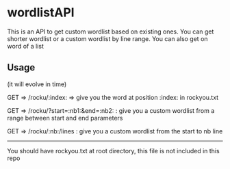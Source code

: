 # wordlistAPI

This is an API to get custom wordlist based on existing ones. You can get shorter wordlist or a custom wordlist by line range. You can also get on word of a list

## Usage

(it will evolve in time)

GET => /rocku/:index: => give you the word at position :index: in rockyou.txt

GET => /rocku/?start=:nb1:&end=:nb2: : give you a custom wordlist from a range between start and end parameters

GET => /rocku/:nb:/lines : give you a custom wordlist from the start to nb line

-----------
You should have rockyou.txt at root directory, this file is not included in this repo 
